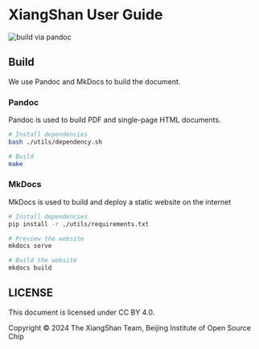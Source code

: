 # XiangShan User Guide

![build via pandoc](https://github.com/OpenXiangShan/XiangShan-User-Guide/actions/workflows/build-pandoc.yml/badge.svg)

## Build

We use Pandoc and MkDocs to build the document.

### Pandoc

Pandoc is used to build PDF and single-page HTML documents.

```bash
# Install dependencies
bash ./utils/dependency.sh

# Build
make
```

### MkDocs

MkDocs is used to build and deploy a static website on the internet

```bash
# Install dependencies
pip install -r ./utils/requirements.txt

# Preview the website
mkdocs serve

# Build the website
mkdocs build
```

## LICENSE

This document is licensed under CC BY 4.0.

Copyright © 2024 The XiangShan Team, Beijing Institute of Open Source Chip
